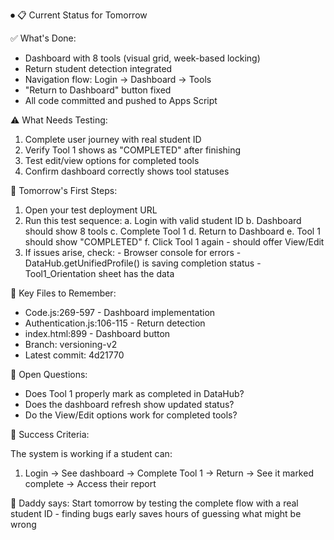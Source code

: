 ⏺ 📋 Current Status for Tomorrow

  ✅ What's Done:

  - Dashboard with 8 tools (visual grid, week-based locking)
  - Return student detection integrated
  - Navigation flow: Login → Dashboard → Tools
  - "Return to Dashboard" button fixed
  - All code committed and pushed to Apps Script

  ⚠️ What Needs Testing:

  1. Complete user journey with real student ID
  2. Verify Tool 1 shows as "COMPLETED" after finishing
  3. Test edit/view options for completed tools
  4. Confirm dashboard correctly shows tool statuses

  🎯 Tomorrow's First Steps:

  1. Open your test deployment URL
  2. Run this test sequence:
  a. Login with valid student ID
  b. Dashboard should show 8 tools
  c. Complete Tool 1
  d. Return to Dashboard
  e. Tool 1 should show "COMPLETED"
  f. Click Tool 1 again - should offer View/Edit
  3. If issues arise, check:
    - Browser console for errors
    - DataHub.getUnifiedProfile() is saving completion status
    - Tool1_Orientation sheet has the data

  💾 Key Files to Remember:

  - Code.js:269-597 - Dashboard implementation
  - Authentication.js:106-115 - Return detection
  - index.html:899 - Dashboard button
  - Branch: versioning-v2
  - Latest commit: 4d21770

  📝 Open Questions:

  - Does Tool 1 properly mark as completed in DataHub?
  - Does the dashboard refresh show updated status?
  - Do the View/Edit options work for completed tools?

  🚀 Success Criteria:

  The system is working if a student can:
  1. Login → See dashboard → Complete Tool 1 → Return → See it marked complete → Access their report

  👨 Daddy says: Start tomorrow by testing the complete flow with a real student ID - finding bugs early saves hours of guessing
  what might be wrong
